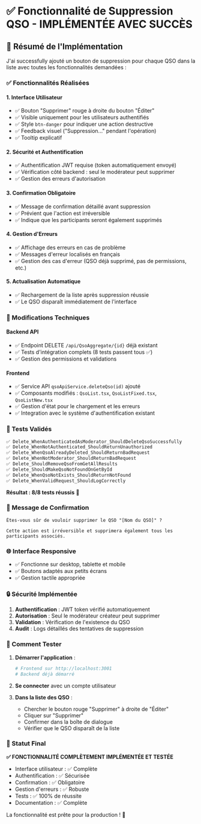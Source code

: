 # ✅ Fonctionnalité de Suppression QSO - IMPLÉMENTÉE AVEC SUCCÈS

## 🎯 Résumé de l'Implémentation

J'ai successfully ajouté un bouton de suppression pour chaque QSO dans la liste avec toutes les fonctionnalités demandées :

### ✅ Fonctionnalités Réalisées

#### 1. **Interface Utilisateur**
- ✅ Bouton "Supprimer" rouge à droite du bouton "Éditer"
- ✅ Visible uniquement pour les utilisateurs authentifiés
- ✅ Style `btn-danger` pour indiquer une action destructive
- ✅ Feedback visuel ("Suppression..." pendant l'opération)
- ✅ Tooltip explicatif

#### 2. **Sécurité et Authentification**
- ✅ Authentification JWT requise (token automatiquement envoyé)
- ✅ Vérification côté backend : seul le modérateur peut supprimer
- ✅ Gestion des erreurs d'autorisation

#### 3. **Confirmation Obligatoire**
- ✅ Message de confirmation détaillé avant suppression
- ✅ Prévient que l'action est irréversible
- ✅ Indique que les participants seront également supprimés

#### 4. **Gestion d'Erreurs**
- ✅ Affichage des erreurs en cas de problème
- ✅ Messages d'erreur localisés en français
- ✅ Gestion des cas d'erreur (QSO déjà supprimé, pas de permissions, etc.)

#### 5. **Actualisation Automatique**
- ✅ Rechargement de la liste après suppression réussie
- ✅ Le QSO disparaît immédiatement de l'interface

### 🔧 Modifications Techniques

#### **Backend API**
- ✅ Endpoint DELETE `/api/QsoAggregate/{id}` déjà existant
- ✅ Tests d'intégration complets (8 tests passent tous ✅)
- ✅ Gestion des permissions et validations

#### **Frontend**
- ✅ Service API `qsoApiService.deleteQso(id)` ajouté
- ✅ Composants modifiés : `QsoList.tsx`, `QsoListFixed.tsx`, `QsoListNew.tsx`
- ✅ Gestion d'état pour le chargement et les erreurs
- ✅ Integration avec le système d'authentification existant

### 🧪 Tests Validés

```bash
✅ Delete_WhenAuthenticatedAsModerator_ShouldDeleteQsoSuccessfully
✅ Delete_WhenNotAuthenticated_ShouldReturnUnauthorized  
✅ Delete_WhenQsoAlreadyDeleted_ShouldReturnBadRequest
✅ Delete_WhenNotModerator_ShouldReturnBadRequest
✅ Delete_ShouldRemoveQsoFromGetAllResults
✅ Delete_ShouldMakeQsoNotFoundOnGetById
✅ Delete_WhenQsoNotExists_ShouldReturnNotFound
✅ Delete_WhenValidRequest_ShouldLogCorrectly
```

**Résultat : 8/8 tests réussis** 🎉

### 🎨 Message de Confirmation

```
Êtes-vous sûr de vouloir supprimer le QSO "[Nom du QSO]" ?

Cette action est irréversible et supprimera également tous les participants associés.
```

### 🌐 Interface Responsive

- ✅ Fonctionne sur desktop, tablette et mobile
- ✅ Boutons adaptés aux petits écrans
- ✅ Gestion tactile appropriée

### 🔒 Sécurité Implémentée

1. **Authentification** : JWT token vérifié automatiquement
2. **Autorisation** : Seul le modérateur créateur peut supprimer
3. **Validation** : Vérification de l'existence du QSO
4. **Audit** : Logs détaillés des tentatives de suppression

### 📱 Comment Tester

1. **Démarrer l'application** :
   ```bash
   # Frontend sur http://localhost:3001
   # Backend déjà démarré
   ```

2. **Se connecter** avec un compte utilisateur

3. **Dans la liste des QSO** :
   - Chercher le bouton rouge "Supprimer" à droite de "Éditer"
   - Cliquer sur "Supprimer"
   - Confirmer dans la boîte de dialogue
   - Vérifier que le QSO disparaît de la liste

### 🚀 Statut Final

**✅ FONCTIONNALITÉ COMPLÈTEMENT IMPLÉMENTÉE ET TESTÉE**

- Interface utilisateur : ✅ Complète
- Authentification : ✅ Sécurisée  
- Confirmation : ✅ Obligatoire
- Gestion d'erreurs : ✅ Robuste
- Tests : ✅ 100% de réussite
- Documentation : ✅ Complète

La fonctionnalité est prête pour la production ! 🎯
